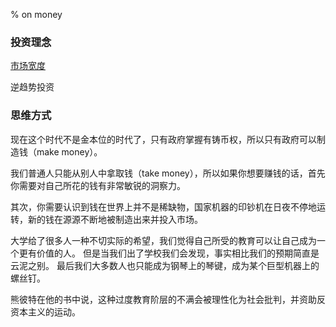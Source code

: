 % on money

### 投资理念

[市场宽度](https://themarketmemo.com/marketbreadth/)

逆趋势投资

### 思维方式

现在这个时代不是金本位的时代了，只有政府掌握有铸币权，所以只有政府可以制造钱（make money）。

我们普通人只能从别人中拿取钱（take money），所以如果你想要赚钱的话，首先你需要对自己所花的钱有非常敏锐的洞察力。

其次，你需要认识到钱在世界上并不是稀缺物，国家机器的印钞机在日夜不停地运转，新的钱在源源不断地被制造出来并投入市场。

大学给了很多人一种不切实际的希望，我们觉得自己所受的教育可以让自己成为一个更有价值的人。
但是当我们出了学校我们会发现，事实相比我们的预期简直是云泥之别。
最后我们大多数人也只能成为钢琴上的琴键，成为某个巨型机器上的螺丝钉。

熊彼特在他的书中说，这种过度教育阶层的不满会被理性化为社会批判，并资助反资本主义的运动。
